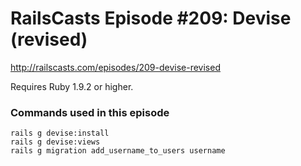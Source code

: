 # RailsCasts Episode #209: Devise (revised)

http://railscasts.com/episodes/209-devise-revised

Requires Ruby 1.9.2 or higher.


### Commands used in this episode

```
rails g devise:install
rails g devise:views
rails g migration add_username_to_users username
```
